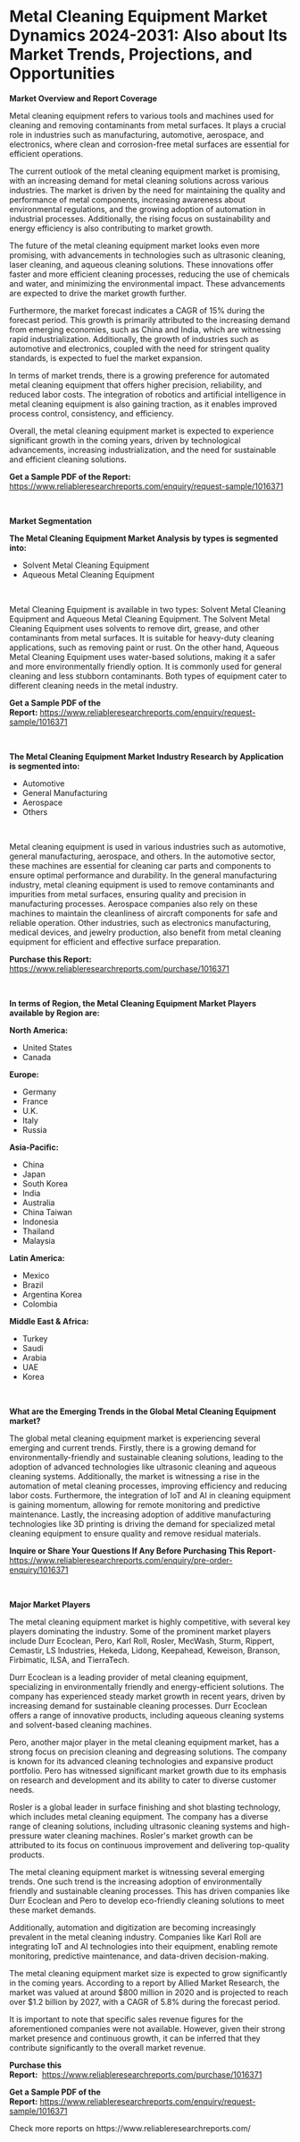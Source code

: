 <p><h1>Metal Cleaning Equipment Market Dynamics 2024-2031: Also about Its Market Trends, Projections, and Opportunities</h1></p><p><strong>Market Overview and Report Coverage</strong></p>
<p><p>Metal cleaning equipment refers to various tools and machines used for cleaning and removing contaminants from metal surfaces. It plays a crucial role in industries such as manufacturing, automotive, aerospace, and electronics, where clean and corrosion-free metal surfaces are essential for efficient operations.</p><p>The current outlook of the metal cleaning equipment market is promising, with an increasing demand for metal cleaning solutions across various industries. The market is driven by the need for maintaining the quality and performance of metal components, increasing awareness about environmental regulations, and the growing adoption of automation in industrial processes. Additionally, the rising focus on sustainability and energy efficiency is also contributing to market growth.</p><p>The future of the metal cleaning equipment market looks even more promising, with advancements in technologies such as ultrasonic cleaning, laser cleaning, and aqueous cleaning solutions. These innovations offer faster and more efficient cleaning processes, reducing the use of chemicals and water, and minimizing the environmental impact. These advancements are expected to drive the market growth further.</p><p>Furthermore, the market forecast indicates a CAGR of 15% during the forecast period. This growth is primarily attributed to the increasing demand from emerging economies, such as China and India, which are witnessing rapid industrialization. Additionally, the growth of industries such as automotive and electronics, coupled with the need for stringent quality standards, is expected to fuel the market expansion.</p><p>In terms of market trends, there is a growing preference for automated metal cleaning equipment that offers higher precision, reliability, and reduced labor costs. The integration of robotics and artificial intelligence in metal cleaning equipment is also gaining traction, as it enables improved process control, consistency, and efficiency.</p><p>Overall, the metal cleaning equipment market is expected to experience significant growth in the coming years, driven by technological advancements, increasing industrialization, and the need for sustainable and efficient cleaning solutions.</p></p>
<p><strong>Get a Sample PDF of the Report:</strong> <a href="https://www.reliableresearchreports.com/enquiry/request-sample/1016371">https://www.reliableresearchreports.com/enquiry/request-sample/1016371</a></p>
<p>&nbsp;</p>
<p><strong>Market Segmentation</strong></p>
<p><strong>The Metal Cleaning Equipment Market Analysis by types is segmented into:</strong></p>
<p><ul><li>Solvent Metal Cleaning Equipment</li><li>Aqueous Metal Cleaning Equipment</li></ul></p>
<p>&nbsp;</p>
<p><p>Metal Cleaning Equipment is available in two types: Solvent Metal Cleaning Equipment and Aqueous Metal Cleaning Equipment. The Solvent Metal Cleaning Equipment uses solvents to remove dirt, grease, and other contaminants from metal surfaces. It is suitable for heavy-duty cleaning applications, such as removing paint or rust. On the other hand, Aqueous Metal Cleaning Equipment uses water-based solutions, making it a safer and more environmentally friendly option. It is commonly used for general cleaning and less stubborn contaminants. Both types of equipment cater to different cleaning needs in the metal industry.</p></p>
<p><strong>Get a Sample PDF of the Report:</strong>&nbsp;<a href="https://www.reliableresearchreports.com/enquiry/request-sample/1016371">https://www.reliableresearchreports.com/enquiry/request-sample/1016371</a></p>
<p>&nbsp;</p>
<p><strong>The Metal Cleaning Equipment Market Industry Research by Application is segmented into:</strong></p>
<p><ul><li>Automotive</li><li>General Manufacturing</li><li>Aerospace</li><li>Others</li></ul></p>
<p>&nbsp;</p>
<p><p>Metal cleaning equipment is used in various industries such as automotive, general manufacturing, aerospace, and others. In the automotive sector, these machines are essential for cleaning car parts and components to ensure optimal performance and durability. In the general manufacturing industry, metal cleaning equipment is used to remove contaminants and impurities from metal surfaces, ensuring quality and precision in manufacturing processes. Aerospace companies also rely on these machines to maintain the cleanliness of aircraft components for safe and reliable operation. Other industries, such as electronics manufacturing, medical devices, and jewelry production, also benefit from metal cleaning equipment for efficient and effective surface preparation.</p></p>
<p><strong>Purchase this Report:</strong>&nbsp; <a href="https://www.reliableresearchreports.com/purchase/1016371">https://www.reliableresearchreports.com/purchase/1016371</a></p>
<p>&nbsp;</p>
<p><strong>In terms of Region, the Metal Cleaning Equipment Market Players available by Region are:</strong></p>
<p>
    <p> <strong> North America: </strong>
        <ul>
            <li>United States</li>
            <li>Canada</li>
        </ul>
        </p> 
    <p> <strong> Europe: </strong>
        <ul>
            <li>Germany</li>
            <li>France</li>
            <li>U.K.</li>
            <li>Italy</li>
            <li>Russia</li>
        </ul>
        </p> 
    <p> <strong> Asia-Pacific: </strong>
        <ul>
            <li>China</li>
            <li>Japan</li>
            <li>South Korea</li>
            <li>India</li>
            <li>Australia</li>
            <li>China Taiwan</li>
            <li>Indonesia</li>
            <li>Thailand</li>
            <li>Malaysia</li>
        </ul>
        </p> 
    <p> <strong> Latin America: </strong>
        <ul>
            <li>Mexico</li>
            <li>Brazil</li>
            <li>Argentina Korea</li>
            <li>Colombia</li>
        </ul>
        </p> 
    <p> <strong> Middle East & Africa: </strong>
        <ul>
            <li>Turkey</li>
            <li>Saudi</li>
            <li>Arabia</li>
            <li>UAE</li>
            <li>Korea</li>
        </ul>
    </p>
    </p>
<p>&nbsp;</p>
<p><strong>What are the Emerging Trends in the Global Metal Cleaning Equipment market?</strong></p>
<p><p>The global metal cleaning equipment market is experiencing several emerging and current trends. Firstly, there is a growing demand for environmentally-friendly and sustainable cleaning solutions, leading to the adoption of advanced technologies like ultrasonic cleaning and aqueous cleaning systems. Additionally, the market is witnessing a rise in the automation of metal cleaning processes, improving efficiency and reducing labor costs. Furthermore, the integration of IoT and AI in cleaning equipment is gaining momentum, allowing for remote monitoring and predictive maintenance. Lastly, the increasing adoption of additive manufacturing technologies like 3D printing is driving the demand for specialized metal cleaning equipment to ensure quality and remove residual materials.</p></p>
<p><strong>Inquire or Share Your Questions If Any Before Purchasing This Report</strong>- <a href="https://www.reliableresearchreports.com/enquiry/pre-order-enquiry/1016371">https://www.reliableresearchreports.com/enquiry/pre-order-enquiry/1016371</a></p>
<p>&nbsp;</p>
<p><strong>Major Market Players</strong></p>
<p><p>The metal cleaning equipment market is highly competitive, with several key players dominating the industry. Some of the prominent market players include Durr Ecoclean, Pero, Karl Roll, Rosler, MecWash, Sturm, Rippert, Cemastir, LS Industries, Hekeda, Lidong, Keepahead, Keweison, Branson, Firbimatic, ILSA, and TierraTech.</p><p>Durr Ecoclean is a leading provider of metal cleaning equipment, specializing in environmentally friendly and energy-efficient solutions. The company has experienced steady market growth in recent years, driven by increasing demand for sustainable cleaning processes. Durr Ecoclean offers a range of innovative products, including aqueous cleaning systems and solvent-based cleaning machines.</p><p>Pero, another major player in the metal cleaning equipment market, has a strong focus on precision cleaning and degreasing solutions. The company is known for its advanced cleaning technologies and expansive product portfolio. Pero has witnessed significant market growth due to its emphasis on research and development and its ability to cater to diverse customer needs.</p><p>Rosler is a global leader in surface finishing and shot blasting technology, which includes metal cleaning equipment. The company has a diverse range of cleaning solutions, including ultrasonic cleaning systems and high-pressure water cleaning machines. Rosler's market growth can be attributed to its focus on continuous improvement and delivering top-quality products.</p><p>The metal cleaning equipment market is witnessing several emerging trends. One such trend is the increasing adoption of environmentally friendly and sustainable cleaning processes. This has driven companies like Durr Ecoclean and Pero to develop eco-friendly cleaning solutions to meet these market demands.</p><p>Additionally, automation and digitization are becoming increasingly prevalent in the metal cleaning industry. Companies like Karl Roll are integrating IoT and AI technologies into their equipment, enabling remote monitoring, predictive maintenance, and data-driven decision-making.</p><p>The metal cleaning equipment market size is expected to grow significantly in the coming years. According to a report by Allied Market Research, the market was valued at around $800 million in 2020 and is projected to reach over $1.2 billion by 2027, with a CAGR of 5.8% during the forecast period.</p><p>It is important to note that specific sales revenue figures for the aforementioned companies were not available. However, given their strong market presence and continuous growth, it can be inferred that they contribute significantly to the overall market revenue.</p></p>
<p><strong>Purchase this Report:</strong>&nbsp;&nbsp;<a href="https://www.reliableresearchreports.com/purchase/1016371">https://www.reliableresearchreports.com/purchase/1016371</a></p>
<p></p>
<p><strong>Get a Sample PDF of the Report:</strong>&nbsp;<a href="https://www.reliableresearchreports.com/enquiry/request-sample/1016371">https://www.reliableresearchreports.com/enquiry/request-sample/1016371</a></p>
<p>Check more reports on https://www.reliableresearchreports.com/</p>